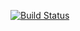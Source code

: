 [![Build Status](https://travis-ci.org/michaeljb/legendary-countdown.svg?branch=master)](https://travis-ci.org/michaeljb/legendary-countdown)
